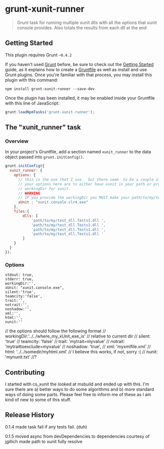 # grunt-xunit-runner

> Grunt task for running multiple xunit dlls with all the options that xunit console provides. Also totals the results from each dll at the end

## Getting Started
This plugin requires Grunt `~0.4.2`

If you haven't used [Grunt](http://gruntjs.com/) before, be sure to check out the [Getting Started](http://gruntjs.com/getting-started) guide, as it explains how to create a [Gruntfile](http://gruntjs.com/sample-gruntfile) as well as install and use Grunt plugins. Once you're familiar with that process, you may install this plugin with this command:

```shell
npm install grunt-xunit-runner --save-dev
```

Once the plugin has been installed, it may be enabled inside your Gruntfile with this line of JavaScript:

```js
grunt.loadNpmTasks('grunt-xunit-runner');
```

## The "xunit_runner" task

### Overview
In your project's Gruntfile, add a section named `xunit_runner` to the data object passed into `grunt.initConfig()`.

```js
grunt.initConfig({
  xunit_runner: {
    options: {
      // this is the exe that I use.  but there seem  to be a couple of runners in the xunit bin
      // your options here are to either have xunit in your path or provide a
      // workingDir for xunit.
      // WARNING
      // IF you provide the workingDir you MUST make your path/to/my/test_dll.Test1.dll RELATIVE to the working dir!
      xUnit : "xunit.console.clr4.exe"
    },
    files:{
        dlls: [
            'path/to/my/test_dll.Tests1.dll ',
            'path/to/my/test_dll.Tests1.dll ',
            'path/to/my/test_dll.Tests1.dll ',
            'path/to/my/test_dll.Tests1.dll '
        ]
    }
  }
});
```

### Options
    stdout: true,
    stderr: true,
    workingDir:'',
    xUnit: "xunit.console.exe",
    silent:'true',
    teamcity:'false',
    trait:'',
    notrait:'',
    noshadow:'',
    xml:'',
    html:'',
    nunit:''

// the options should follow the following format
// workingDir:'../../where_my_xUnit_exe_is'  // relative to current dir
// silent: 'true'
// teamcity: 'false'
// trait: 'mytrait=myvalue'
// notrait: 'mytraittoexclude=myvalue'
// noshadow: 'true',
// xml: 'myxmlfile.xml'
// html: '../../somedir/myhtml.xml' // I believe this works, if not, sorry :(
// nunit: 'mynunit.txt' //?



## Contributing
I started with cs_xunit the looked at msbuild and ended up with this.
I'm sure there are a) better ways to do some algorithms and b) more standard ways of doing some parts.
Please feel free to inform me of these as I am kind of new to some of this stuff.

## Release History
0.1.4 made task fail if any tests fail. (duh)

0.1.5 moved async from devDependencies to dependencies courtesy of jgillich
made path to xunit fully resolve